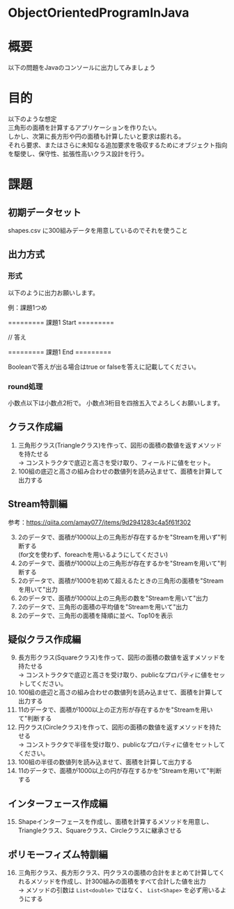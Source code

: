 # ObjectOrientedProgramInJava

# 概要
以下の問題をJavaのコンソールに出力してみましょう  

# 目的
以下のような想定  
三角形の面積を計算するアプリケーションを作りたい。  
しかし、次第に長方形や円の面積も計算したいと要求は膨れる。  
それら要求、またはさらに未知なる追加要求を吸収するためにオブジェクト指向を駆使し、保守性、拡張性高いクラス設計を行う。  

# 課題
## 初期データセット
shapes.csv
に300組みデータを用意しているのでそれを使うこと

## 出力方式
### 形式
以下のように出力お願いします。

例：課題1つめ

========= 課題1 Start =========

// 答え

========= 課題1  End  =========

Booleanで答えが出る場合はtrue or falseを答えに記載してください。

### round処理
小数点以下は小数点2桁で。
小数点3桁目を四捨五入でよろしくお願いします。

## クラス作成編
1. 三角形クラス(Triangleクラス)を作って、図形の面積の数値を返すメソッドを持たせる  
   -> コンストラクタで底辺と高さを受け取り、フィールドに値をセット。
2. 100組の底辺と高さの組み合わせの数値列を読み込ませて、面積を計算して出力する

## Stream特訓編
参考：https://qiita.com/amay077/items/9d2941283c4a5f61f302

3. 2のデータで、面積が1000以上の三角形が存在するかを"Streamを用いず"判断する  
  (for文を使わず、foreachを用いるようにしてください)
4. 2のデータで、面積が1000以上の三角形が存在するかを"Streamを用いて"判断する
5. 2のデータで、面積が1000を初めて超えるたときの三角形の面積を"Streamを用いて"出力
6. 2のデータで、面積が1000以上の三角形の数を"Streamを用いて"出力
7. 2のデータで、三角形の面積の平均値を"Streamを用いて"出力
8. 2のデータで、三角形の面積を降順に並べ、Top10を表示

## 疑似クラス作成編
9. 長方形クラス(Squareクラス)を作って、図形の面積の数値を返すメソッドを持たせる  
   -> コンストラクタで底辺と高さを受け取り、publicなプロパティに値をセットしてください。
10. 100組の底辺と高さの組み合わせの数値列を読み込ませて、面積を計算して出力する
11. 11のデータで、面積が1000以上の正方形が存在するかを"Streamを用いて"判断する
12. 円クラス(Circleクラス)を作って、図形の面積の数値を返すメソッドを持たせる  
   -> コンストラクタで半径を受け取り、publicなプロパティに値をセットしてください。  
13. 100組の半径の数値列を読み込ませて、面積を計算して出力する
14. 11のデータで、面積が1000以上の円が存在するかを"Streamを用いて"判断する

## インターフェース作成編
15. Shapeインターフェースを作成し、面積を計算するメソッドを用意し、Triangleクラス、Squareクラス、Circleクラスに継承させる

## ポリモーフィズム特訓編
16. 三角形クラス、長方形クラス、円クラスの面積の合計をまとめて計算してくれるメソッドを作成し、計300組みの面積をすべて合計した値を出力  
    -> メソッドの引数は `List<double>` ではなく、 `List<Shape>` を必ず用いるようにする

